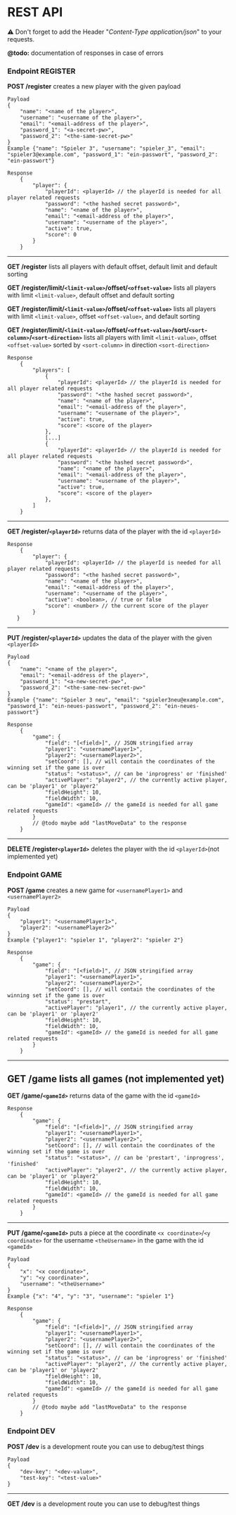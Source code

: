 # REST API
⚠  Don't forget to add the Header "_Content-Type application/json_" to your requests.

**@todo:** documentation of responses in case of errors

### Endpoint REGISTER
**POST /register** creates a new player with the given payload
```
Payload
{
    "name": "<name of the player>",
    "username": "<username of the player>",
    "email": "<email-address of the player>",
    "password_1": "<a-secret-pw>",
    "password_2": "<the-same-secret-pw>"
}
Example {"name": "Spieler 3", "username": "spieler_3", "email": "spieler3@example.com", "password_1": "ein-passwort", "password_2": "ein-passwort"}
```
```
Response
    {
        "player": {
        	"playerId": <playerId> // the playerId is needed for all player related requests
	        "password": "<the hashed secret password>",
	        "name": "<name of the player>",
	        "email": "<email-address of the player>",
	        "username": "<username of the player>",
	        "active": true,
	        "score": 0
	    }
    }
```
---
**GET /register** lists all players with default offset, default limit and default sorting

**GET /register/limit/`<limit-value>`/offset/`<offset-value>`** lists all players with limit `<limit-value>`, default offset and default sorting

**GET /register/limit/`<limit-value>`/offset/`<offset-value>`** lists all players with limit `<limit-value>`, offset `<offset-value>`, and default sorting

**GET /register/limit/`<limit-value>`/offset/`<offset-value>`/sort/`<sort-column>`/`<sort-direction>`** lists all players with limit `<limit-value>`, offset `<offset-value>` sorted by `<sort-column>` in direction `<sort-direction>`
```
Response
    {
        "players": [
	        {
	        	"playerId": <playerId> // the playerId is needed for all player related requests
		        "password": "<the hashed secret password>",
		        "name": "<name of the player>",
		        "email": "<email-address of the player>",
		        "username": "<username of the player>",
		        "active": true,
		        "score": <score of the player>
	        },
	        [...]
	        {
	        	"playerId": <playerId> // the playerId is needed for all player related requests
		        "password": "<the hashed secret password>",
		        "name": "<name of the player>",
		        "email": "<email-address of the player>",
		        "username": "<username of the player>",
		        "active": true,
		        "score": <score of the player>
	        },
	    ]
    }
```
---
**GET /register/`<playerId>`** returns data of the player with the id `<playerId>`
```
Response
    {
        "player": {
        	"playerId": <playerId> // the playerId is needed for all player related requests
	        "password": "<the hashed secret password>",
	        "name": "<name of the player>",
	        "email": "<email-address of the player>",
	        "username": "<username of the player>",
	        "active": <boolean>, // true or false
	        "score": <number> // the current score of the player
	    }
   }
```
---
**PUT /register/`<playerId>`** updates the data of the player with the given `<playerId>`
```
Payload
{
    "name": "<name of the player>",
    "email": "<email-address of the player>",
    "password_1": "<a-new-secret-pw>",
    "password_2": "<the-same-new-secret-pw>"
}
Example {"name": "Spieler 3 neu", "email": "spieler3neu@example.com", "password_1": "ein-neues-passwort", "password_2": "ein-neues-passwort"}
```
```
Response
    {
        "game": {
            "field": "[<field>]", // JSON stringified array
            "player1": "<usernamePlayer1>",
            "player2": "<usernamePlayer2>",
            "setCoord": [], // will contain the coordinates of the winning set if the game is over
            "status": "<status>", // can be 'inprogress' or 'finished'
            "activePlayer": "player2", // the currently active player, can be 'player1' or 'player2'
            "fieldHeight": 10,
            "fieldWidth": 10,
            "gameId": <gameId> // the gameId is needed for all game related requests
        }
        // @todo maybe add "lastMoveData" to the response
    }
```
---
**DELETE /register`<playerId>`** deletes the player with the id `<playerId>`(not implemented yet)
### Endpoint GAME
**POST /game** creates a new game for `<usernamePlayer1>` and `<usernamePlayer2>`
```
Payload
{
    "player1": "<usernamePlayer1>",
    "player2": "<usernamePlayer2>"
}
Example {"player1": "spieler 1", "player2": "spieler 2"}
```
```
Response
    {
        "game": {
            "field": "[<field>]", // JSON stringified array
            "player1": "<usernamePlayer1>",
            "player2": "<usernamePlayer2>",
            "setCoord": [], // will contain the coordinates of the winning set if the game is over
            "status": "prestart",
            "activePlayer": "player1", // the currently active player, can be 'player1' or 'player2'
            "fieldHeight": 10,
            "fieldWidth": 10,
            "gameId": <gameId> // the gameId is needed for all game related requests
        }
    }
```
---
**GET /game** lists all games (not implemented yet)
---
**GET /game/`<gameId>`** returns data of the game with the id `<gameId>`
```
Response
    {
        "game": {
            "field": "[<field>]", // JSON stringified array
            "player1": "<usernamePlayer1>",
            "player2": "<usernamePlayer2>",
            "setCoord": [], // will contain the coordinates of the winning set if the game is over
            "status": "<status>", // can be 'prestart', 'inprogress', 'finished'
            "activePlayer": "player2", // the currently active player, can be 'player1' or 'player2'
            "fieldHeight": 10,
            "fieldWidth": 10,
            "gameId": <gameId> // the gameId is needed for all game related requests
        }
    }
```
---
**PUT /game/`<gameId>`** puts a piece at the coordinate `<x coordinate>`/`<y coordinate>` for the username `<theUsername>` in the game with the id `<gameId>`
```
Payload
{
    "x": "<x coordinate>",
    "y": "<y coordinate>",
    "username": "<theUsername>"
}
Example {"x": "4", "y": "3", "username": "spieler 1"}
```
```
Response
    {
        "game": {
            "field": "[<field>]", // JSON stringified array
            "player1": "<usernamePlayer1>",
            "player2": "<usernamePlayer2>",
            "setCoord": [], // will contain the coordinates of the winning set if the game is over
            "status": "<status>", // can be 'inprogress' or 'finished'
            "activePlayer": "player2", // the currently active player, can be 'player1' or 'player2'
            "fieldHeight": 10,
            "fieldWidth": 10,
            "gameId": <gameId> // the gameId is needed for all game related requests
        }
        // @todo maybe add "lastMoveData" to the response
    }
```
### Endpoint DEV
**POST /dev** is a development route you can use to debug/test things
```
Payload
{
    "dev-key": "<dev-value>",
    "test-key": "<test-value>"
}
```
---
**GET /dev** is a development route you can use to debug/test things





